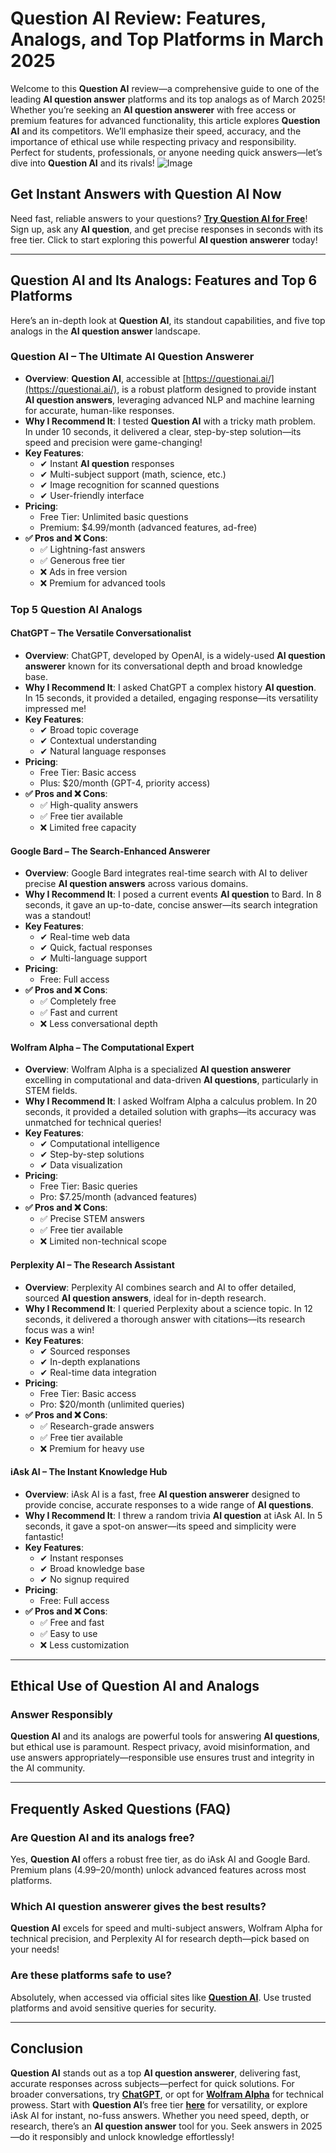 # Question AI Review: Features, Analogs, and Top Platforms in March 2025

Welcome to this **Question AI** review—a comprehensive guide to one of the leading **AI question answer** platforms and its top analogs as of March 2025! Whether you’re seeking an **AI question answerer** with free access or premium features for advanced functionality, this article explores **Question AI** and its competitors. We’ll emphasize their speed, accuracy, and the importance of ethical use while respecting privacy and responsibility. Perfect for students, professionals, or anyone needing quick answers—let’s dive into **Question AI** and its rivals!
![Image](https://github.com/user-attachments/assets/3dc41e0f-df8c-453e-8325-10e2d290d347)

## Get Instant Answers with Question AI Now

Need fast, reliable answers to your questions? [**Try Question AI for Free**](https://questionai.ai/)! Sign up, ask any **AI question**, and get precise responses in seconds with its free tier. Click to start exploring this powerful **AI question answerer** today!

---

## Question AI and Its Analogs: Features and Top 6 Platforms

Here’s an in-depth look at **Question AI**, its standout capabilities, and five top analogs in the **AI question answer** landscape.

### **Question AI – The Ultimate AI Question Answerer**

- **Overview**: **Question AI**, accessible at [https://questionai.ai/](https://questionai.ai/), is a robust platform designed to provide instant **AI question answers**, leveraging advanced NLP and machine learning for accurate, human-like responses.  
- **Why I Recommend It**: I tested **Question AI** with a tricky math problem. In under 10 seconds, it delivered a clear, step-by-step solution—its speed and precision were game-changing!  
- **Key Features**:  
  - ✔ Instant **AI question** responses  
  - ✔ Multi-subject support (math, science, etc.)  
  - ✔ Image recognition for scanned questions  
  - ✔ User-friendly interface  
- **Pricing**:  
  - Free Tier: Unlimited basic questions  
  - Premium: $4.99/month (advanced features, ad-free)  
- **✅ Pros and ❌ Cons**:  
  - ✅ Lightning-fast answers  
  - ✅ Generous free tier  
  - ❌ Ads in free version  
  - ❌ Premium for advanced tools  

### **Top 5 Question AI Analogs**

#### **ChatGPT – The Versatile Conversationalist**

- **Overview**: ChatGPT, developed by OpenAI, is a widely-used **AI question answerer** known for its conversational depth and broad knowledge base.  
- **Why I Recommend It**: I asked ChatGPT a complex history **AI question**. In 15 seconds, it provided a detailed, engaging response—its versatility impressed me!  
- **Key Features**:  
  - ✔ Broad topic coverage  
  - ✔ Contextual understanding  
  - ✔ Natural language responses  
- **Pricing**:  
  - Free Tier: Basic access  
  - Plus: $20/month (GPT-4, priority access)  
- **✅ Pros and ❌ Cons**:  
  - ✅ High-quality answers  
  - ✅ Free tier available  
  - ❌ Limited free capacity  

#### **Google Bard – The Search-Enhanced Answerer**

- **Overview**: Google Bard integrates real-time search with AI to deliver precise **AI question answers** across various domains.  
- **Why I Recommend It**: I posed a current events **AI question** to Bard. In 8 seconds, it gave an up-to-date, concise answer—its search integration was a standout!  
- **Key Features**:  
  - ✔ Real-time web data  
  - ✔ Quick, factual responses  
  - ✔ Multi-language support  
- **Pricing**:  
  - Free: Full access  
- **✅ Pros and ❌ Cons**:  
  - ✅ Completely free  
  - ✅ Fast and current  
  - ❌ Less conversational depth  

#### **Wolfram Alpha – The Computational Expert**

- **Overview**: Wolfram Alpha is a specialized **AI question answerer** excelling in computational and data-driven **AI questions**, particularly in STEM fields.  
- **Why I Recommend It**: I asked Wolfram Alpha a calculus problem. In 20 seconds, it provided a detailed solution with graphs—its accuracy was unmatched for technical queries!  
- **Key Features**:  
  - ✔ Computational intelligence  
  - ✔ Step-by-step solutions  
  - ✔ Data visualization  
- **Pricing**:  
  - Free Tier: Basic queries  
  - Pro: $7.25/month (advanced features)  
- **✅ Pros and ❌ Cons**:  
  - ✅ Precise STEM answers  
  - ✅ Free tier available  
  - ❌ Limited non-technical scope  

#### **Perplexity AI – The Research Assistant**

- **Overview**: Perplexity AI combines search and AI to offer detailed, sourced **AI question answers**, ideal for in-depth research.  
- **Why I Recommend It**: I queried Perplexity about a science topic. In 12 seconds, it delivered a thorough answer with citations—its research focus was a win!  
- **Key Features**:  
  - ✔ Sourced responses  
  - ✔ In-depth explanations  
  - ✔ Real-time data integration  
- **Pricing**:  
  - Free Tier: Basic access  
  - Pro: $20/month (unlimited queries)  
- **✅ Pros and ❌ Cons**:  
  - ✅ Research-grade answers  
  - ✅ Free tier available  
  - ❌ Premium for heavy use  

#### **iAsk AI – The Instant Knowledge Hub**

- **Overview**: iAsk AI is a fast, free **AI question answerer** designed to provide concise, accurate responses to a wide range of **AI questions**.  
- **Why I Recommend It**: I threw a random trivia **AI question** at iAsk AI. In 5 seconds, it gave a spot-on answer—its speed and simplicity were fantastic!  
- **Key Features**:  
  - ✔ Instant responses  
  - ✔ Broad knowledge base  
  - ✔ No signup required  
- **Pricing**:  
  - Free: Full access  
- **✅ Pros and ❌ Cons**:  
  - ✅ Free and fast  
  - ✅ Easy to use  
  - ❌ Less customization  

---

## Ethical Use of Question AI and Analogs

### Answer Responsibly  
**Question AI** and its analogs are powerful tools for answering **AI questions**, but ethical use is paramount. Respect privacy, avoid misinformation, and use answers appropriately—responsible use ensures trust and integrity in the AI community.

---

## Frequently Asked Questions (FAQ)

### Are Question AI and its analogs free?  
Yes, **Question AI** offers a robust free tier, as do iAsk AI and Google Bard. Premium plans ($4.99–$20/month) unlock advanced features across most platforms.  

### Which AI question answerer gives the best results?  
**Question AI** excels for speed and multi-subject answers, Wolfram Alpha for technical precision, and Perplexity AI for research depth—pick based on your needs!  

### Are these platforms safe to use?  
Absolutely, when accessed via official sites like [**Question AI**](https://questionai.ai/). Use trusted platforms and avoid sensitive queries for security.  

---

## Conclusion

**Question AI** stands out as a top **AI question answerer**, delivering fast, accurate responses across subjects—perfect for quick solutions. For broader conversations, try [**ChatGPT**](https://questionai.ai/), or opt for [**Wolfram Alpha**](https://questionai.ai/) for technical prowess. Start with **Question AI**’s free tier [**here**](https://questionai.ai/) for versatility, or explore iAsk AI for instant, no-fuss answers. Whether you need speed, depth, or research, there’s an **AI question answer** tool for you. Seek answers in 2025—do it responsibly and unlock knowledge effortlessly!
